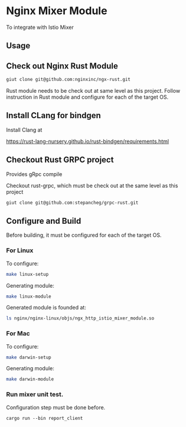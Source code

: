# Nginx Mixer Module

To integrate with Istio Mixer

## Usage

<TBD>

## Check out Nginx Rust Module

```bash
giut clone git@github.com:nginxinc/ngx-rust.git
```

Rust module needs to be check out at same level as this project.
Follow instruction in Rust module and configure for each of the target OS.


## Install CLang for bindgen

Install Clang at 

https://rust-lang-nursery.github.io/rust-bindgen/requirements.html


## Checkout Rust GRPC project

Provides gRpc compile

Checkout rust-grpc, which must be check out at the same level as this project

```bash
giut clone git@github.com:stepancheg/grpc-rust.git
```


## Configure and Build

Before building, it must be configured for each of the target OS.

### For Linux

To configure:

```bash
make linux-setup
```

Generating module:


```bash
make linux-module
```

Generated module is founded at:

```bash
ls nginx/nginx-linux/objs/ngx_http_istio_mixer_module.so
```


### For Mac

To configure:

```bash
make darwin-setup
```

Generating module:


```bash
make darwin-module
```


### Run mixer unit test.

Configuration step must be done before.

`cargo run --bin report_client`

